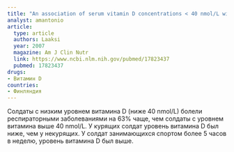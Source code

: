 ```yaml
---
title: "An association of serum vitamin D concentrations < 40 nmol/L with acute respiratory tract infection in young Finnish men"
analyst: amantonio
article:
  type: article
  authors: Laaksi
  year: 2007
  magazine: Am J Clin Nutr
  link: https://www.ncbi.nlm.nih.gov/pubmed/17823437
  pubmed: 17823437
drugs:
- Витамин D
countries:
- Финляндия
---
```


Солдаты с низким уровнем витамина D (ниже 40 nmol/L) болели респираторными заболеваниями на 63% чаще, чем солдаты с уровнем витамина выше 40 nmol/L.
У курящих солдат уровень витамина D был ниже, чем у некурящих. У солдат занимающихся спортом более 5 часов в неделю, уровень витамина D был выше.
